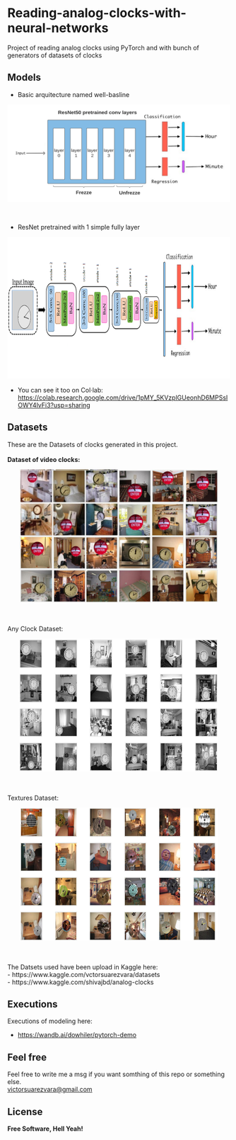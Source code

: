 # Reading-analog-clocks-with-neural-networks
Project of reading analog clocks using PyTorch and with bunch of generators of datasets of clocks

## Models
- Basic arquitecture named well-basline
<p align="center"><img src="https://github.com/VictorSuarezVara/Reading-analog-clocks-with-neural-networks/blob/main/Models/ResNet%20pretrained%20Arquitecture.png" width="550" height="220"> </p>
<br>

- ResNet pretrained with 1 simple fully layer
<p align="center">
  <img src="https://github.com/VictorSuarezVara/Reading-analog-clocks-with-neural-networks/blob/main/Models/Well%20Baseline%20Model%20Arquitecture.png"  width="850" height="320" >
  </p>

- You can see it too on Col·lab: <br>
https://colab.research.google.com/drive/1pMY_5KVzplGUeonhD6MPSsIOWY4lvFi3?usp=sharing
  
## Datasets
These are the Datasets of clocks generated in this project.
<br>
<br>
         **Dataset of video clocks:**
<br>
<p align="center">
  <img src="https://github.com/VictorSuarezVara/Reading-analog-clocks-with-neural-networks/blob/main/Dataset%20of%20Clocks%20Generators/Dataset%20of%20video%20clocks%20generator/showall.jpg" width="450" height="300">   
</p>
<br>
<br>
         Any Clock Dataset:
<br>
<p align="center">
  <img src="https://github.com/VictorSuarezVara/Reading-analog-clocks-with-neural-networks/blob/main/Dataset%20of%20Clocks%20Generators/Any%20Clock%20Dataset%20Generator/showall.jpg"  width="450" height="300" >
</p>
<br><br>
         Textures Dataset:
<br>
<p align="center"><img src="https://github.com/VictorSuarezVara/Reading-analog-clocks-with-neural-networks/blob/main/Dataset%20of%20Clocks%20Generators/Textures%20Dataset%20Generator/showall.jpg" width="450" height="300"> </p>
<br><br>
The Datsets used have been upload in Kaggle here:
<br>
 - https://www.kaggle.com/vctorsuarezvara/datasets <br>
 - https://www.kaggle.com/shivajbd/analog-clocks

## Executions
Executions of modeling here:
- https://wandb.ai/dowhiler/pytorch-demo

    
## Feel free
Feel free to write me a msg if you want somthing of this repo or something else.
<br>
victorsuarezvara@gmail.com

## License

**Free Software, Hell Yeah!**
